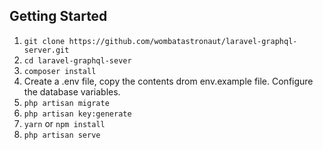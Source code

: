 ## Getting Started

1. ``git clone https://github.com/wombatastronaut/laravel-graphql-server.git``
2. ``cd laravel-graphql-sever``
3. ``composer install``
4. Create a .env file, copy the contents drom env.example file. Configure the database variables.
5. ``php artisan migrate``
6. ``php artisan key:generate``
7. ``yarn`` or ``npm install``
8. ``php artisan serve``
